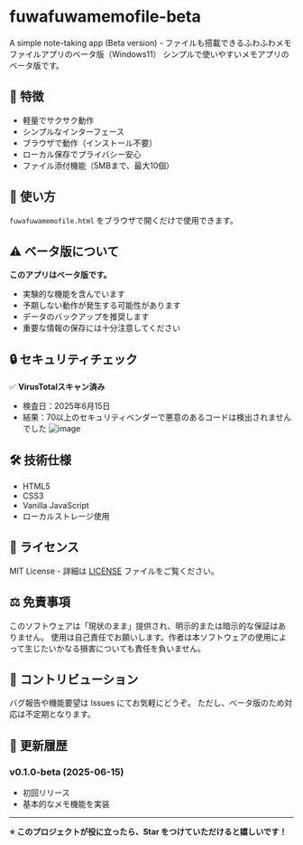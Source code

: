 # fuwafuwamemofile-beta
A simple note-taking app (Beta version) - ファイルも搭載できるふわふわメモファイルアプリのベータ版（Windows11）
シンプルで使いやすいメモアプリのベータ版です。

## 🌟 特徴

- 軽量でサクサク動作
- シンプルなインターフェース
- ブラウザで動作（インストール不要）
- ローカル保存でプライバシー安心
- ファイル添付機能（5MBまで、最大10個）

## 🚀 使い方

`fuwafuwamemofile.html` をブラウザで開くだけで使用できます。

## ⚠️ ベータ版について

**このアプリはベータ版です。**

- 実験的な機能を含んでいます
- 予期しない動作が発生する可能性があります
- データのバックアップを推奨します
- 重要な情報の保存には十分注意してください

## 🔒 セキュリティチェック

✅ **VirusTotalスキャン済み**

- 検査日：2025年6月15日
- 結果：70以上のセキュリティベンダーで悪意のあるコードは検出されませんでした
![image](https://github.com/user-attachments/assets/5c179c75-6911-4649-81da-b1a3d47aafe1)

## 🛠️ 技術仕様

- HTML5
- CSS3
- Vanilla JavaScript
- ローカルストレージ使用

## 📄 ライセンス

MIT License - 詳細は [LICENSE](https://claude.ai/chat/LICENSE) ファイルをご覧ください。

## ⚖️ 免責事項

このソフトウェアは「現状のまま」提供され、明示的または暗示的な保証はありません。
使用は自己責任でお願いします。作者は本ソフトウェアの使用によって生じたいかなる損害についても責任を負いません。

## 🤝 コントリビューション

バグ報告や機能要望は Issues にてお気軽にどうぞ。
ただし、ベータ版のため対応は不定期となります。

## 📝 更新履歴

### v0.1.0-beta (2025-06-15)

- 初回リリース
- 基本的なメモ機能を実装

---

**⭐ このプロジェクトが役に立ったら、Star をつけていただけると嬉しいです！**
